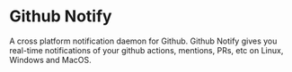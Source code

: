 # Github Notify

A cross platform notification daemon for Github. Github Notify gives you real-time notifications of your github actions,
mentions, PRs, etc on Linux, Windows and MacOS.
